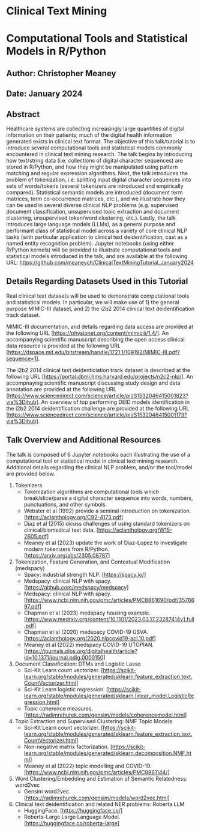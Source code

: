 # Clinical Text Mining 
# Computational Tools and Statistical Models in R/Python

## Author: Christopher Meaney

## Date: January 2024

## Abstract

Healthcare systems are collecting increasingly large quantities of digital information on their patients; much of the digital health information generated exists in clinical text format. The objective of this talk/tutorial is to introduce several computational tools and statistical models commonly encountered in clinical text mining research. The talk begins by introducing how text/string data (i.e. collections of digital character sequences) are stored in R/Python, and how they might be manipulated using pattern matching and regular expression algorithms. Next, the talk introduces the problem of tokenization, i.e. splitting input digital character sequences into sets of words/tokens (several tokenizers are introduced and empirically compared). Statistical semantic models are introduced (document term matrices, term co-occurrence matrices, etc.), and we illustrate how they can be used in several diverse clinical NLP problems (e.g. supervised document classification, unsupervised topic extraction and document clustering, unsupervised token/word clustering, etc.). Lastly, the talk introduces large language models (LLMs), as a general purpose and performant class of statistical model across a variety of core clinical NLP tasks (with particular application to clinical text deidentification, cast as a named entity recognition problem). Jupyter notebooks (using either R/Python kernels) will be provided to illustrate computational tools and statistical models introduced in the talk, and are available at the following URL: https://github.com/meaneych/ClinicalTextMiningTutorial_January2024

## Details Regarding Datasets Used in this Tutorial

Real clinical text datasets will be used to demonstrate computational tools and statistical models. In particular, we will make use of 1) the general purpose MIMIC-III dataset, and 2) the i2b2 2014 clinical text deidentification track dataset.

MIMIC-III documentation, and details regarding data access are provided at the following URL [https://physionet.org/content/mimiciii/1.4/]. 
An accompanying scientific manuscript describing the open access clinical data resource is provided at the following URL [https://dspace.mit.edu/bitstream/handle/1721.1/109192/MIMIC-III.pdf?sequence=1]. 

The i2b2 2014 clinical text deidenticiation track dataset is described at the following URL [https://portal.dbmi.hms.harvard.edu/projects/n2c2-nlp/]. 
An accompnaying scientific manuscript discussing study design and data annotation are provided at the following URL [https://www.sciencedirect.com/science/article/pii/S1532046415001823?via%3Dihub]. 
An overview of top performing DEID models identification in the i2b2 2014 deidentification challenge are provided at the following URL [https://www.sciencedirect.com/science/article/pii/S1532046415001173?via%3Dihub].

## Talk Overview and Additional Resources

The talk is composed of 6 Jupyter notebooks each illustrating the use of a computational tool or statistical model in clinical text mining research. Additional details regarding the clinical NLP problem, and/or the tool/model are provided below.

1. Tokenizers
   - Tokenization algorithms are computational tools which break/slice/parse a digital character sequence into words, numbers, punctuations, and other symbols.
   - Webster et al (1992) provide a seminal introduction on tokenization. [https://aclanthology.org/C92-4173.pdf]
   - Diaz et al (2015) dicuss challenges of using standard tokenizers on clinical/biomedical text data. [https://aclanthology.org/W15-2605.pdf]
   - Meaney et al (2023) update the work of Diaz-Lopez to investigate modern tokenizers from R/Python. [https://arxiv.org/abs/2305.08787]
2. Tokenization, Feature Generation, and Contextual Modification (medspacy)
   - Spacy: industrial strength NLP. [https://spacy.io/]
   - Medspacy: clinical NLP with spacy. [https://github.com/medspacy/medspacy]
   - Medspacy: clinical NLP with spacy. [https://www.ncbi.nlm.nih.gov/pmc/articles/PMC8861690/pdf/3576697.pdf]
   - Chapman et al (2023) medspacy housing example. [https://www.medrxiv.org/content/10.1101/2023.03.17.23287414v1.full.pdf]
   - Chapman et al (2020) medspacy COVID-19 USVA. [https://aclanthology.org/2020.nlpcovid19-acl.10.pdf]
   - Meaney et al (2022) medspacy COVID-19 UTOPIAN. [https://journals.plos.org/digitalhealth/article?id=10.1371/journal.pdig.0000150]
3. Document Classification: DTMs and Logistic Lasso
   - Sci-Kit Learn count vectorizer. [https://scikit-learn.org/stable/modules/generated/sklearn.feature_extraction.text.CountVectorizer.html]
   - Sci-Kit Learn logistic regression. [https://scikit-learn.org/stable/modules/generated/sklearn.linear_model.LogisticRegression.html]
   - Topic coherence measures. [https://radimrehurek.com/gensim/models/coherencemodel.html]
4. Topic Extraction and Supervised Clustering: NMF Topic Models
   - Sci-Kit Learn count vectorizer. [https://scikit-learn.org/stable/modules/generated/sklearn.feature_extraction.text.CountVectorizer.html]
   - Non-negative matrix factorization. [https://scikit-learn.org/stable/modules/generated/sklearn.decomposition.NMF.html]
   - Meaney et al (2022) topic modelling and COVID-19. [https://www.ncbi.nlm.nih.gov/pmc/articles/PMC8861144/]
5. Word Clustering/Embedding and Estimation of Semantic Relatedness: word2vec
   - Gensim word2vec. [https://radimrehurek.com/gensim/models/word2vec.html]
6. Clinical text deidentification and related NER problems: Roberta LLM
   - HuggingFace. [https://huggingface.co/]
   - Roberta-Large Large Language Model. [https://huggingface.co/roberta-large]


